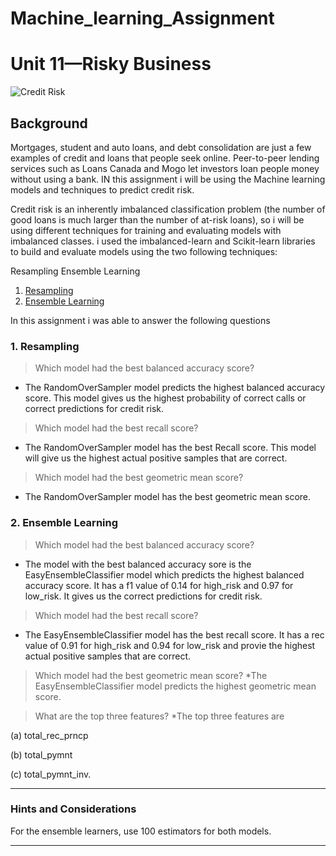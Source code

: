 # Machine_learning_Assignment

# Unit 11—Risky Business

![Credit Risk](Images/credit-risk.jpg)

## Background

Mortgages, student and auto loans, and debt consolidation are just a few examples of credit and loans that people seek online. Peer-to-peer lending services such as Loans Canada and Mogo let investors loan people money without using a bank. IN this assignment i will be using the Machine learning models and techniques to predict credit risk.

Credit risk is an inherently imbalanced classification problem (the number of good loans is much larger than the number of at-risk loans), so i will be using different techniques for training and evaluating models with imbalanced classes. i used the imbalanced-learn and Scikit-learn libraries to build and evaluate models using the two following techniques:

Resampling
Ensemble Learning

1. [Resampling](#Resampling)
2. [Ensemble Learning](#Ensemble-Learning)

In this assignment i was able to answer the following questions

### 1. Resampling

> Which model had the best balanced accuracy score?
* The RandomOverSampler model predicts the highest balanced accuracy score. This model gives us the highest probability of correct calls or correct predictions for credit risk.
> Which model had the best recall score?
* The RandomOverSampler model has the best Recall score. This model will give us the highest actual positive samples that are correct.
> Which model had the best geometric mean score?
* The RandomOverSampler model has the best geometric mean score.

### 2. Ensemble Learning

> Which model had the best balanced accuracy score?
* The model with the best balanced accuracy sore is the EasyEnsembleClassifier model which predicts the highest balanced accuracy score.  It has a f1 value of 0.14 for high_risk and 0.97 for low_risk. It gives us the correct predictions for credit risk.

> Which model had the best recall score?
* The EasyEnsembleClassifier model  has the best recall score. It has a rec value of 0.91 for high_risk and 0.94 for low_risk and provie the highest actual positive samples that are correct.

> Which model had the best geometric mean score?
*The EasyEnsembleClassifier model predicts the highest geometric mean score.

> What are the top three features?
*The top three features are

(a) total_rec_prncp

(b) total_pymnt

(c) total_pymnt_inv.

---

### Hints and Considerations

For the ensemble learners, use 100 estimators for both models.

---
